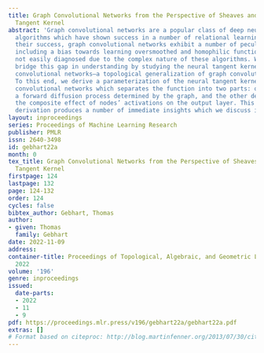 ```yaml
---
title: Graph Convolutional Networks from the Perspective of Sheaves and the Neural
  Tangent Kernel
abstract: 'Graph convolutional networks are a popular class of deep neural network
  algorithms which have shown success in a number of relational learning tasks. Despite
  their success, graph convolutional networks exhibit a number of peculiar features,
  including a bias towards learning oversmoothed and homophilic functions, which are
  not easily diagnosed due to the complex nature of these algorithms. We propose to
  bridge this gap in understanding by studying the neural tangent kernel of sheaf
  convolutional networks–a topological generalization of graph convolutional networks.
  To this end, we derive a parameterization of the neural tangent kernel for sheaf
  convolutional networks which separates the function into two parts: one driven by
  a forward diffusion process determined by the graph, and the other determined by
  the composite effect of nodes’ activations on the output layer. This geometrically-focused
  derivation produces a number of immediate insights which we discuss in detail.'
layout: inproceedings
series: Proceedings of Machine Learning Research
publisher: PMLR
issn: 2640-3498
id: gebhart22a
month: 0
tex_title: Graph Convolutional Networks from the Perspective of Sheaves and the Neural
  Tangent Kernel
firstpage: 124
lastpage: 132
page: 124-132
order: 124
cycles: false
bibtex_author: Gebhart, Thomas
author:
- given: Thomas
  family: Gebhart
date: 2022-11-09
address:
container-title: Proceedings of Topological, Algebraic, and Geometric Learning Workshops
  2022
volume: '196'
genre: inproceedings
issued:
  date-parts:
  - 2022
  - 11
  - 9
pdf: https://proceedings.mlr.press/v196/gebhart22a/gebhart22a.pdf
extras: []
# Format based on citeproc: http://blog.martinfenner.org/2013/07/30/citeproc-yaml-for-bibliographies/
---
```

